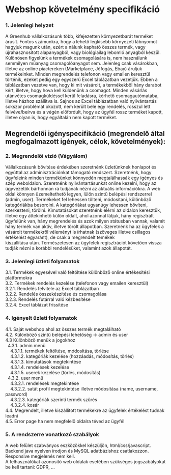 # Webshop követelmény specifikáció


### 1. Jelenlegi helyzet

A Greenhub vállalkozásunk több, kifejezetten környezetbarát terméket árusít. Fontos számunkra, hogy a lehető legkisebb környezeti lábnyomot hagyjuk magunk után, ezért a nálunk kapható összes termék, vagy újrahasznosított alapanyagból, vagy biológiailag lebomló anyagból készül. Különösen figyelünk a termékek csomagolására is, nem használunk semmilyen műanyag csomagolóanyagot sem. Jelenleg csak vásárokban, illetve az online piactereken (Marketplace, Jófogás, Ebay) áruljuk termékeinket. Minden megrendelés telefonon vagy emailen keresztül történik, ezeket pedig egy egyszerű Excel táblázatban vezetjük. Ebben a táblázatban vezetve van, hogy ki mit vásárolt, a termékekből hány darabot kért, illetve, hogy hova kell küldenünk a csomagot. Minden vásárlás utánvétes csomagküldéssel kerül feladásra, kérhető csomagautómatába, illetve házhoz szállítva is. Sajnos az Excel táblázatban való nyilvántartás sokszor problémát okozott, nem került bele egy rendelés, rosszul lett felvéve/beírva és a végén előfordult, hogy az ügyfél rossz terméket kapott, illetve olyan is, hogy egyáltalán nem kapott terméket.

## Megrendelői igényspecifikáció (megrendelő által megfogalmazott igények, célok, követelmények):

### 2. Megrendelői vízió (Vágyálom)

Vállalkozásunk bővítése érdekében szeretnénk üzletünknek honlapot és egyúttal az adminisztrációnkat támogató rendszert. Szeretnénk, hogy ügyfeleink minden termékünket könnyedén megtalálhassák egy igényes és szép weboldalon. Szeretnénk nyilvántartásunkat online kezelni, hogy az ügyvezetők bárhonnan rá tudjanak nézni az aktuális információkra. A web oldal könnyen üzemeltethető legyen, lülön szintű belépési rendszerrel (admin, user). Termékeket fel lehessen tölteni, módosítani, különböző kategóriákba besorolni. A kategóriákat ugyanúgy lehessen bővíteni, szerkezteni, törölni. Kimutatásokat szeretnénk elérni az oldalon keresztük, illetve egy áttekinhető külön oldalt, ahol azonnal látjuk, hány regisztrált ügyfelünk van, hány megrendelés és azok milyen státusban vannak, valamit hány termék van aktív, illetve törölt állapotban. Szeretnénk ha az ügyfelek a vásárolt termékekről véleményt is írhatnak (szöveges illetve csillagos értékelést egyaránt), de csak a megrendelt temékek   
kiszállítása után. Természetesen az ügyfelek regisztrációt követően vissza tudják nézni a korábbi rendelésüket,  valamint azok állapotát.

### 3. Jelenlegi üzleti folyamatok

3.1. Termékek egyesével való feltöltése különböző online értékesítési platformokra  
3.2. Termékek rendelés kezelése (telefonon vagy emailen keresztül)  
3.2.1. Rendelés felvitele az Excel táblázatban  
3.2.2. Rendelés összekészítése és csomagolása  
3.2.3. Rendelés futárral való kézbesítése  
3.2.4. Excel táblázat frissítése

### 4. Igényelt üzleti folyamatok

4.1. Saját webshop ahol az összes termék megtalálható  
4.2. Különböző szintű belépési lehetőség -> admin és user  
4.3 Különböző menük a jogokhoz  
  4.3.1. admin menü  
    4.3.1.1. termékek feltöltése, módosítása, törlése  
    4.3.1.2. kategóriák kezelése (hozzáadás, módosítás, törlés)  
    4.3.1.3. kimutatások megtekintése   
    4.3.1.4. rendelések kezelése  
    4.3.1.5. userek kezelése (törlés, módosítás)  
  4.3.2. user menü  
    4.3.2.1. rendelések megtekintése  
    4.3.2.2. satát profil megtekintése illetve módosítása (name, username, password)  
    4.3.2.3. kategóriák szerinti termék szűrés  
    4.3.2.4. kosár  
4.4. Megrendelt, illetve kiszállított termékekre az ügyfelek értékelést tudnak leadni  
4.5. Error page ha nem megfelelő oldalra téved az ügyfél


### 5. A rendszerre vonatkozó szabályok

A web felület szabványos eszközökkel készüljön, html/css/javascript. Backend java nyelven írodjon és MySQL adatbázishoz csatlakozzon. Responsive megjelenés nem kell.  
A felhasználókat azonosító web oldalak esetében szükséges jogszabályokat be kell tartani: GDPR, ...

